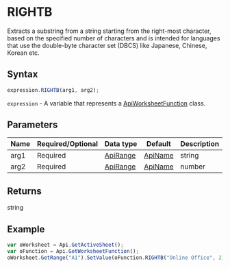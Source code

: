 # RIGHTB

Extracts a substring from a string starting from the right-most character, based on the specified number of characters and is intended for languages that use the double-byte character set (DBCS) like Japanese, Chinese, Korean etc.

## Syntax

```javascript
expression.RIGHTB(arg1, arg2);
```

`expression` - A variable that represents a [ApiWorksheetFunction](../ApiWorksheetFunction.md) class.

## Parameters

| **Name** | **Required/Optional** | **Data type** | **Default** | **Description** |
| ------------- | ------------- | ------------- | ------------- | ------------- |
| arg1 | Required | [ApiRange](../../ApiRange/ApiRange.md) | [ApiName](../../ApiName/ApiName.md) | string |  | The text string that contains the characters to extract. |
| arg2 | Required | [ApiRange](../../ApiRange/ApiRange.md) | [ApiName](../../ApiName/ApiName.md) | number |  | A number of the substring characters, based on bytes. |

## Returns

string

## Example



```javascript
var oWorksheet = Api.GetActiveSheet();
var oFunction = Api.GetWorksheetFunction();
oWorksheet.GetRange("A1").SetValue(oFunction.RIGHTB("Online Office", 2));
```
